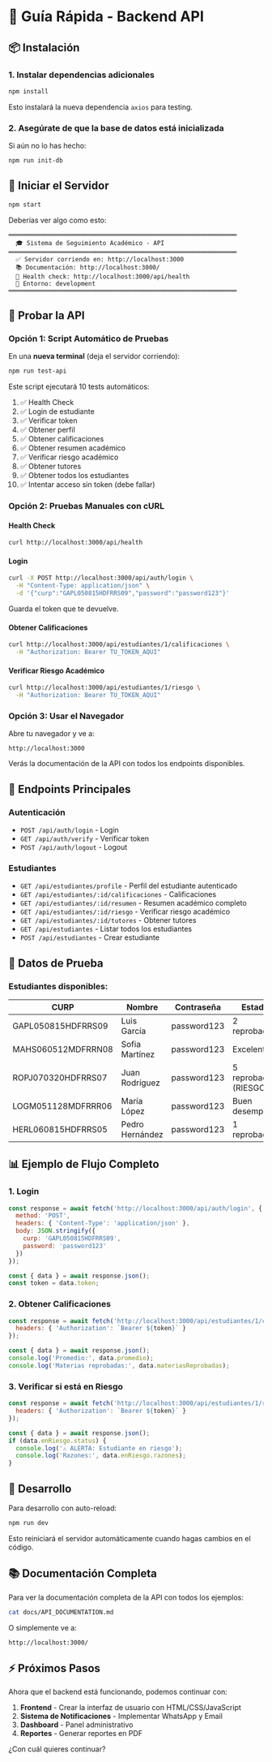 # 🚀 Guía Rápida - Backend API

## 📦 Instalación

### 1. Instalar dependencias adicionales
```bash
npm install
```

Esto instalará la nueva dependencia `axios` para testing.

### 2. Asegúrate de que la base de datos está inicializada
Si aún no lo has hecho:
```bash
npm run init-db
```

## 🎯 Iniciar el Servidor

```bash
npm start
```

Deberías ver algo como esto:
```
═══════════════════════════════════════════════════════════════
  🎓 Sistema de Seguimiento Académico - API
═══════════════════════════════════════════════════════════════
  ✅ Servidor corriendo en: http://localhost:3000
  📚 Documentación: http://localhost:3000/
  🏥 Health check: http://localhost:3000/api/health
  🔧 Entorno: development
═══════════════════════════════════════════════════════════════
```

## 🧪 Probar la API

### Opción 1: Script Automático de Pruebas

En una **nueva terminal** (deja el servidor corriendo):

```bash
npm run test-api
```

Este script ejecutará 10 tests automáticos:
1. ✅ Health Check
2. ✅ Login de estudiante
3. ✅ Verificar token
4. ✅ Obtener perfil
5. ✅ Obtener calificaciones
6. ✅ Obtener resumen académico
7. ✅ Verificar riesgo académico
8. ✅ Obtener tutores
9. ✅ Obtener todos los estudiantes
10. ✅ Intentar acceso sin token (debe fallar)

### Opción 2: Pruebas Manuales con cURL

#### Health Check
```bash
curl http://localhost:3000/api/health
```

#### Login
```bash
curl -X POST http://localhost:3000/api/auth/login \
  -H "Content-Type: application/json" \
  -d '{"curp":"GAPL050815HDFRRS09","password":"password123"}'
```

Guarda el token que te devuelve.

#### Obtener Calificaciones
```bash
curl http://localhost:3000/api/estudiantes/1/calificaciones \
  -H "Authorization: Bearer TU_TOKEN_AQUI"
```

#### Verificar Riesgo Académico
```bash
curl http://localhost:3000/api/estudiantes/1/riesgo \
  -H "Authorization: Bearer TU_TOKEN_AQUI"
```

### Opción 3: Usar el Navegador

Abre tu navegador y ve a:
```
http://localhost:3000
```

Verás la documentación de la API con todos los endpoints disponibles.

## 📝 Endpoints Principales

### Autenticación
- `POST /api/auth/login` - Login
- `GET /api/auth/verify` - Verificar token
- `POST /api/auth/logout` - Logout

### Estudiantes
- `GET /api/estudiantes/profile` - Perfil del estudiante autenticado
- `GET /api/estudiantes/:id/calificaciones` - Calificaciones
- `GET /api/estudiantes/:id/resumen` - Resumen académico completo
- `GET /api/estudiantes/:id/riesgo` - Verificar riesgo académico
- `GET /api/estudiantes/:id/tutores` - Obtener tutores
- `GET /api/estudiantes` - Listar todos los estudiantes
- `POST /api/estudiantes` - Crear estudiante

## 🔐 Datos de Prueba

### Estudiantes disponibles:

| CURP | Nombre | Contraseña | Estado |
|------|--------|------------|--------|
| GAPL050815HDFRRS09 | Luis García | password123 | 2 reprobadas |
| MAHS060512MDFRRN08 | Sofia Martínez | password123 | Excelente |
| ROPJ070320HDFRRS07 | Juan Rodríguez | password123 | 5 reprobadas (RIESGO) |
| LOGM051128MDFRRR06 | María López | password123 | Buen desempeño |
| HERL060815HDFRRS05 | Pedro Hernández | password123 | 1 reprobada |

## 📊 Ejemplo de Flujo Completo

### 1. Login
```javascript
const response = await fetch('http://localhost:3000/api/auth/login', {
  method: 'POST',
  headers: { 'Content-Type': 'application/json' },
  body: JSON.stringify({
    curp: 'GAPL050815HDFRRS09',
    password: 'password123'
  })
});

const { data } = await response.json();
const token = data.token;
```

### 2. Obtener Calificaciones
```javascript
const response = await fetch('http://localhost:3000/api/estudiantes/1/calificaciones', {
  headers: { 'Authorization': `Bearer ${token}` }
});

const { data } = await response.json();
console.log('Promedio:', data.promedio);
console.log('Materias reprobadas:', data.materiasReprobadas);
```

### 3. Verificar si está en Riesgo
```javascript
const response = await fetch('http://localhost:3000/api/estudiantes/1/riesgo', {
  headers: { 'Authorization': `Bearer ${token}` }
});

const { data } = await response.json();
if (data.enRiesgo.status) {
  console.log('⚠️ ALERTA: Estudiante en riesgo');
  console.log('Razones:', data.enRiesgo.razones);
}
```

## 🔧 Desarrollo

Para desarrollo con auto-reload:
```bash
npm run dev
```

Esto reiniciará el servidor automáticamente cuando hagas cambios en el código.

## 📚 Documentación Completa

Para ver la documentación completa de la API con todos los ejemplos:
```bash
cat docs/API_DOCUMENTATION.md
```

O simplemente ve a:
```
http://localhost:3000/
```

## ⚡ Próximos Pasos

Ahora que el backend está funcionando, podemos continuar con:

1. **Frontend** - Crear la interfaz de usuario con HTML/CSS/JavaScript
2. **Sistema de Notificaciones** - Implementar WhatsApp y Email
3. **Dashboard** - Panel administrativo
4. **Reportes** - Generar reportes en PDF

¿Con cuál quieres continuar?